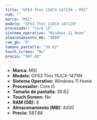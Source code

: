 ```yaml
---
title: "GF63 Thin 11UCX-1471IN — MSI"
num: ""
marca: "MSI"
modelo: "GF63 Thin 11UCX-1471IN"
procesador: "Core i5"
sistema_operativo: "Windows 11 Home"
almacenamiento_mb: "4000"
ram_gb: "8"
tamano_pantalla: "39.62"
touch_screen: "No"
precio: "587.88"
---
```

<ul>
<li><strong>Marca:</strong> MSI</li>
<li><strong>Modelo:</strong> GF63 Thin 11UCX-1471IN</li>
<li><strong>Sistema Operativo:</strong> Windows 11 Home</li>
<li><strong>Procesador:</strong> Core i5 </li>
<li><strong>Tamaño de pantalla:</strong> 39.62</li>
<li><strong>Touch Screen:</strong> No</li>
<li><strong>RAM (GB):</strong> 8</li>
<li><strong>Almacenamiento (MB):</strong> 4000</li>
<li><strong>Precio:</strong> 587.88</li>
</ul>